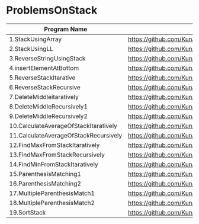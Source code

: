 # ProblemsOnStack

| Program Name             | Link Of Souce code                                                                   |
| ----------------- | ------------------------------------------------------------------ |
1.StackUsingArray   |https://github.com/KunalNarkhedePatil/LogicBuilding/blob/main/Stack/StackUsingArray.cpp
2.StackUsingLL   |https://github.com/KunalNarkhedePatil/LogicBuilding/blob/main/Stack/StackUsingLL.cpp
3.ReverseStringUsingStack   |https://github.com/KunalNarkhedePatil/LogicBuilding/blob/main/Stack/ReverseStringUsingStack.cpp
4.insertElementAtBottom   |https://github.com/KunalNarkhedePatil/LogicBuilding/blob/main/Stack/insertElementAtBottom.cpp
5.ReverseStackItarative   |https://github.com/KunalNarkhedePatil/LogicBuilding/blob/main/Stack/ReverseStackItarative.cpp
6.ReverseStackRecursive   |https://github.com/KunalNarkhedePatil/LogicBuilding/blob/main/Stack/ReverseStackRecursive.cpp
7.DeleteMiddleitaratively   |https://github.com/KunalNarkhedePatil/LogicBuilding/blob/main/Stack/DeleteMiddleitaratively.cpp
8.DeleteMiddleRecursively1   |https://github.com/KunalNarkhedePatil/LogicBuilding/blob/main/Stack/DeleteMiddleRecursively1.cpp
9.DeleteMiddleRecursively2   |https://github.com/KunalNarkhedePatil/LogicBuilding/blob/main/Stack/DeleteMiddleRecursively2.cpp
10.CalculateAverageOfStackItaratively   |https://github.com/KunalNarkhedePatil/LogicBuilding/blob/main/Stack/CalculateAverageOfStackItaratively.cpp
11.CalculateAverageOfStackRecursively   |https://github.com/KunalNarkhedePatil/LogicBuilding/blob/main/Stack/CalculateAverageOfStackRecursively.cpp
12.FindMaxFromStackItaratively   |https://github.com/KunalNarkhedePatil/LogicBuilding/blob/main/Stack/FindMaxFromStackItaratively.cpp
13.FindMaxFromStackRecursively   |https://github.com/KunalNarkhedePatil/LogicBuilding/blob/main/Stack/FindMaxFromStackRecursively.cpp
14.FindMinFromStackItaratively   |https://github.com/KunalNarkhedePatil/LogicBuilding/blob/main/Stack/FindMinFromStackItaratively.cpp
15.ParenthesisMatching1   |https://github.com/KunalNarkhedePatil/LogicBuilding/blob/main/Stack/ParenthesisMatching1.cpp
16.ParenthesisMatching2   |https://github.com/KunalNarkhedePatil/LogicBuilding/blob/main/Stack/ParenthesisMatching2.cpp
17.MultipleParenthesisMatch1   |https://github.com/KunalNarkhedePatil/LogicBuilding/blob/main/Stack/MultipleParenthesisMatch1.cpp
18.MultipleParenthesisMatch2   |https://github.com/KunalNarkhedePatil/LogicBuilding/blob/main/Stack/MultipleParenthesisMatch2.cpp
19.SortStack   |https://github.com/KunalNarkhedePatil/LogicBuilding/blob/main/Stack/SortStack.cpp
